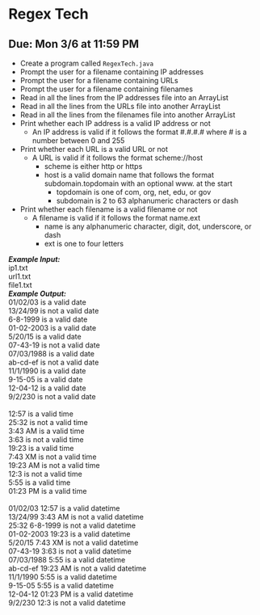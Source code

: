 # Regex Tech

## Due: Mon 3/6 at 11:59 PM

- Create a program called `RegexTech.java`
- Prompt the user for a filename containing IP addresses
- Prompt the user for a filename containing URLs
- Prompt the user for a filename containing filenames
- Read in all the lines from the IP addresses file into an ArrayList
- Read in all the lines from the URLs file into another ArrayList
- Read in all the lines from the filenames file into another ArrayList
- Print whether each IP address is a valid IP address or not
  - An IP address is valid if it follows the format #.#.#.# where # is a number between 0 and 255
- Print whether each URL is a valid URL or not
  - A URL is valid if it follows the format scheme://host
    - scheme is either http or https
    - host is a valid domain name that follows the format subdomain.topdomain with an optional www. at the start
      - topdomain is one of com, org, net, edu, or gov
      - subdomain is 2 to 63 alphanumeric characters or dash
- Print whether each filename is a valid filename or not
  - A filename is valid if it follows the format name.ext
    - name is any alphanumeric character, digit, dot, underscore, or dash
    - ext is one to four letters

***Example Input:***\
ip1.txt\
url1.txt\
file1.txt\
***Example Output:***\
01/02/03 is a valid date\
13/24/99 is not a valid date\
6-8-1999 is a valid date\
01-02-2003 is a valid date\
5/20/15 is a valid date\
07-43-19 is not a valid date\
07/03/1988 is a valid date\
ab-cd-ef is not a valid date\
11/1/1990 is a valid date\
9-15-05 is a valid date\
12-04-12 is a valid date\
9/2/230 is not a valid date\
\
12:57 is a valid time\
25:32 is not a valid time\
3:43 AM is a valid time\
3:63 is not a valid time\
19:23 is a valid time\
7:43 XM is not a valid time\
19:23 AM is not a valid time\
12:3 is not a valid time\
5:55 is a valid time\
01:23 PM is a valid time\
\
01/02/03 12:57 is a valid datetime\
13/24/99 3:43 AM is not a valid datetime\
25:32 6-8-1999 is not a valid datetime\
01-02-2003 19:23 is a valid datetime\
5/20/15 7:43 XM is not a valid datetime\
07-43-19 3:63 is not a valid datetime\
07/03/1988 5:55 is a valid datetime\
ab-cd-ef 19:23 AM is not a valid datetime\
11/1/1990 5:55 is a valid datetime\
9-15-05 5:55 is a valid datetime\
12-04-12 01:23 PM is a valid datetime\
9/2/230 12:3 is not a valid datetime
